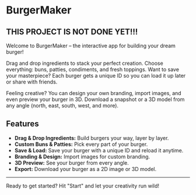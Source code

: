 # BurgerMaker

## THIS PROJECT IS NOT DONE YET!!!

Welcome to BurgerMaker – the interactive app for building your dream burger!

Drag and drop ingredients to stack your perfect creation. Choose everything: buns, patties, condiments, and fresh toppings. Want to save your masterpiece? Each burger gets a unique ID so you can load it up later or share with friends.

Feeling creative? You can design your own branding, import images, and even preview your burger in 3D. Download a snapshot or a 3D model from any angle (north, east, south, west, and more).

## Features

- **Drag & Drop Ingredients:** Build burgers your way, layer by layer.
- **Custom Buns & Patties:** Pick every part of your burger.
- **Save & Load:** Save your burger with a unique ID and reload it anytime.
- **Branding & Design:** Import images for custom branding.
- **3D Preview:** See your burger from every angle.
- **Export:** Download your burger as a 2D image or 3D model.

---

Ready to get started? Hit "Start" and let your creativity run wild!
